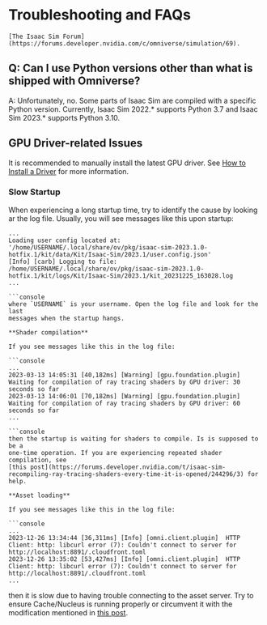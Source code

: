 # Troubleshooting and FAQs

```{seealso}
[The Isaac Sim Forum](https://forums.developer.nvidia.com/c/omniverse/simulation/69).
```

## Q: Can I use Python versions other than what is shipped with Omniverse?

A: Unfortunately, no. Some parts of Isaac Sim are compiled with a specific
Python version. Currently, Isaac Sim 2022.\* supports Python 3.7 and
Isaac Sim 2023.\* supports Python 3.10.

## GPU Driver-related Issues

It is recommended to manually install the latest GPU driver. See [How to Install a Driver](https://docs.omniverse.nvidia.com/dev-guide/latest/linux-troubleshooting.html#q1-how-to-install-a-driver) for more information.

### Slow Startup

When experiencing a long startup time, try to identify the cause by looking
ar the log file. Usually, you will see messages like this upon startup:

```console
...
Loading user config located at: '/home/USERNAME/.local/share/ov/pkg/isaac-sim-2023.1.0-hotfix.1/kit/data/Kit/Isaac-Sim/2023.1/user.config.json'
[Info] [carb] Logging to file: /home/USERNAME/.local/share/ov/pkg/isaac-sim-2023.1.0-hotfix.1/kit/logs/Kit/Isaac-Sim/2023.1/kit_20231225_163028.log
...

```console
where `USERNAME` is your username. Open the log file and look for the last
messages when the startup hangs.

**Shader compilation**

If you see messages like this in the log file:

```console
...
2023-03-13 14:05:31 [40,182ms] [Warning] [gpu.foundation.plugin] Waiting for compilation of ray tracing shaders by GPU driver: 30 seconds so far
2023-03-13 14:06:01 [70,182ms] [Warning] [gpu.foundation.plugin] Waiting for compilation of ray tracing shaders by GPU driver: 60 seconds so far
...

```console
then the startup is waiting for shaders to compile. Is is supposed to be a
one-time operation. If you are experiencing repeated shader compilation, see
[this post](https://forums.developer.nvidia.com/t/isaac-sim-recompiling-ray-tracing-shaders-every-time-it-is-opened/244296/3) for help.

**Asset loading**

If you see messages like this in the log file:

```console
...
2023-12-26 13:34:44 [36,311ms] [Info] [omni.client.plugin]  HTTP Client: http: libcurl error (7): Couldn't connect to server for http://localhost:8891/.cloudfront.toml
2023-12-26 13:35:02 [53,427ms] [Info] [omni.client.plugin]  HTTP Client: http: libcurl error (7): Couldn't connect to server for http://localhost:8891/.cloudfront.toml
...
```

then it is slow due to having trouble connecting to the asset server. Try to
ensure Cache/Nucleus is running properly or circumvent it with the modification
mentioned in [this post](https://forums.developer.nvidia.com/t/extremely-slow-loading-times-isaac-sim-2023-1-0/272375).
